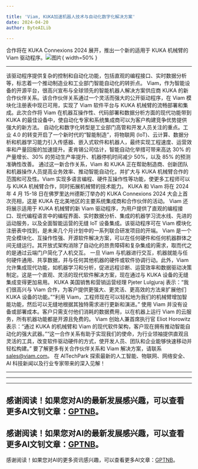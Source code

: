 ```yaml
---

title: 'Viam, KUKA加速机器人技术与自动化数字化解决方案'
date: 2024-04-20
author: ByteAILib

---
```


合作将在 KUKA Connexions 2024 展开，推出一个新的适用于 KUKA 机械臂的 Viam 驱动程序。![图片](https://ai-techpark.com/wp-content/uploads/2020/06/Buyer-Guide-500x281-1.jpg){ width=50% }

---
该驱动程序提供复杂的控制和自动化功能，包括直观的编程接口、实时数据分析等，标志着一个推动制造业和工业部门智能自动化的转折点。
Viam，作为智能设备的开源平台，很高兴宣布与全球领先的智能机器人解决方案供应商 KUKA 的新合作伙伴关系。该合作伙伴关系通过一个灵活而强大的公开驱动程序，在 Viam 模块化注册表中现已可用，实现了 Viam 软件平台与 KUKA 机械臂的流畅部署和集成。此次合作将 Viam 在机器互操作性、代码部署和数据分析方面的现代功能带到 KUKA 的最佳设备中，使自动化专家和系统集成商可以为客户构建竞争优势提供强大的新方法。
自动化和数字化转型是工业部门高管和开发人员关注的重点。工业 4.0 的转变开启了一个新时代的“智能制造”，将物联网 (IoT)、云计算、数据分析和机器学习能力引入传感器、嵌入式软件和机器人，最终实现工程速度、运营效率和产量回报的加速提升。麦肯锡公司估计，智能自动化举措可带来高达 30% 的产量增长、30% 的劳动生产率提升、机器停机时间减少 50%，以及 85% 的预测准确性改善。
通过这一新合作关系，Viam 和 KUKA 正在帮助制造商、创新团队和机器操作人员提高业务效率、推动智能自动化，并扩大与 KUKA 机械臂合作的范围和可及性。Viam 实现多语言编程、硬件互操作性等功能，使更多工程师可以与 KUKA 机械臂合作，同时拓展机械臂的技术能力。
KUKA 和 Viam 将在 2024 年 4 月 15-18 日在佛罗里达州德斯汀举办的 KUKA Connexions 2024 大会上首次亮相，这是 KUKA 在北美地区的主要系统集成商和合作伙伴的活动。
Viam 还将展示适用于 KUKA 机械臂的新 Viam 驱动程序，为用户提供了直观的编程接口、现代编程语言中的编程界面、实时数据分析、集成的机器学习流水线、先进的运动服务，以及全面智能运营的无缝 IoT 设备集成。该驱动程序可在 Viam 模块化注册表中找到，是未来几个月计划中的一系列联合研发项目的开端。
Viam 是一个完全模块化、互操作性强、开源软件解决方案，可以在任何硬件和任何机器群体之间无缝运行。其开放式架构消除了自动化的昂贵障碍和复杂集成的需求，取而代之的是通过云端门户简化了人机交互。
一旦 Viam 与机器进行交互，机器就能与任何硬件通用、共享数据，并与任何其他机器的硬件或软件协调行动。此外，Viam 允许集成现代功能，如机器学习和分析，促进远程诊断、运营效率和数据驱动决策制定。这是一个直观、灵活的现代软件解决方案，现在通过与 KUKA 设备的无缝集成变得更加易用。
KUKA 美国销售和营销运营经理 Pjeter Lulgjuraj 表示：“我们很高兴与 Viam 合作，为客户提供更强大、更灵活、更高效的方法来扩展他们 KUKA 设备的功能。”“利用 Viam，工程师现在可以轻松地为我们的机械臂增加智能功能，然后可以无缝地根据其独特需求进行更新和演进。”
使用 Viam 并没有设备或部署成本。客户只需支付他们消耗的数据费用，以在机器上运行 Viam 的云服务，所有机器功能都是开源且免费的。
Viam 创始人兼首席执行官 Eliot Horowitz 表示：“通过 KUKA 的机械臂和 Viam 的现代软件架构，客户现在拥有推动智能自动化的强大武器。”“这一合作关系有助于实现我们的使命，为行业领袖提供直观且灵活的工具，改变软件驱动硬件的方式，使开发人员、团队和企业能够快速移动并轻松构建。”
要了解更多有关合作伙伴关系和 Viam 解决方案，请联系 sales@viam.com。
在 AITechPark 探索最新的人工智能、物联网、网络安全、AI 科技新闻以及行业专家带来的深入见解！

---
---

---
感谢阅读！如果您对AI的最新发展感兴趣，可以查看更多AI文钊文章：[GPTNB](https://gptnb.com)。
---
感谢阅读！如果您对AI的最新发展感兴趣，可以查看更多AI文钊文章：[GPTNB](https://gptnb.com)。
---
感谢阅读！如果您对AI的更多资讯感兴趣，可以查看更多AI文章：[GPTNB](https://gptnb.com)。